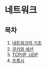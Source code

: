 # 네트워크

## 목차

1. [네트워크의 기초](https://github.com/AnTaeho/CS-study/blob/main/network/network_basic.md)
2. [쿠키와 세션](https://github.com/AnTaeho/CS-study/blob/main/network/network_cookie_session.md)
3. [TCP/IP, UDP](https://github.com/AnTaeho/CS-study/blob/main/network/tcp_connection.md)
4. [프록시](https://github.com/AnTaeho/CS-study/blob/main/network/proxy.md)
